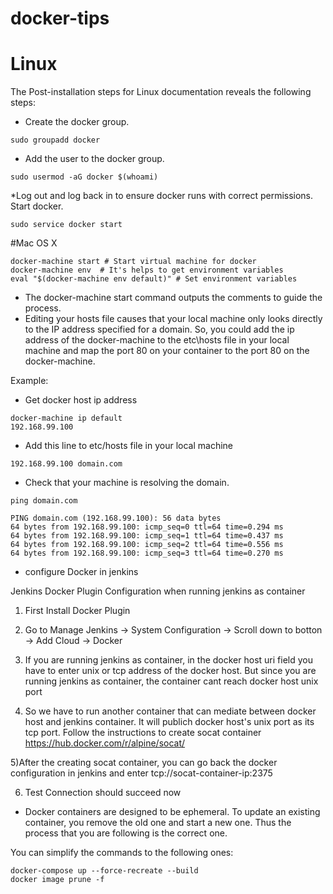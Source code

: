 # docker-tips

# Linux
The Post-installation steps for Linux documentation reveals the following steps:

* Create the docker group.
```
sudo groupadd docker
```
* Add the user to the docker group.
```
sudo usermod -aG docker $(whoami)
```
*Log out and log back in to ensure docker runs with correct permissions.
Start docker.
```
sudo service docker start
```
#Mac OS X
```
docker-machine start # Start virtual machine for docker
docker-machine env  # It's helps to get environment variables
eval "$(docker-machine env default)" # Set environment variables
```
* The docker-machine start command outputs the comments to guide the process.
* Editing your hosts file causes that your local machine only looks directly to the IP address specified for a domain. So, you could add the ip address of the docker-machine to the etc\hosts file in your local machine and map the port 80 on your container to the port 80 on the docker-machine.

Example:

* Get docker host ip address
```
docker-machine ip default
192.168.99.100
```
* Add this line to etc/hosts file in your local machine
```
192.168.99.100 domain.com
```
* Check that your machine is resolving the domain.

```
ping domain.com

PING domain.com (192.168.99.100): 56 data bytes
64 bytes from 192.168.99.100: icmp_seq=0 ttl=64 time=0.294 ms
64 bytes from 192.168.99.100: icmp_seq=1 ttl=64 time=0.437 ms
64 bytes from 192.168.99.100: icmp_seq=2 ttl=64 time=0.556 ms
64 bytes from 192.168.99.100: icmp_seq=3 ttl=64 time=0.270 ms

```
* configure Docker in jenkins

Jenkins Docker Plugin Configuration when running jenkins as container

1) First Install Docker Plugin

2) Go to Manage Jenkins -> System Configuration -> Scroll down to botton -> Add Cloud -> Docker

3) If you are running jenkins as container, in the docker host uri field you have to enter unix or tcp address of the docker host. But since you are running jenkins as container, the container cant reach docker host unix port

4) So we have to run another container that can mediate between docker host and jenkins container. It will publich docker host's unix port as its tcp port. Follow the instructions to create socat container https://hub.docker.com/r/alpine/socat/

5)After the creating socat container, you can go back the docker configuration in jenkins and enter tcp://socat-container-ip:2375

6) Test Connection should succeed now


* Docker containers are designed to be ephemeral. To update an existing container, you remove the old one and start a new one. Thus the process that you are following is the correct one.

You can simplify the commands to the following ones:

```
docker-compose up --force-recreate --build
docker image prune -f
```
